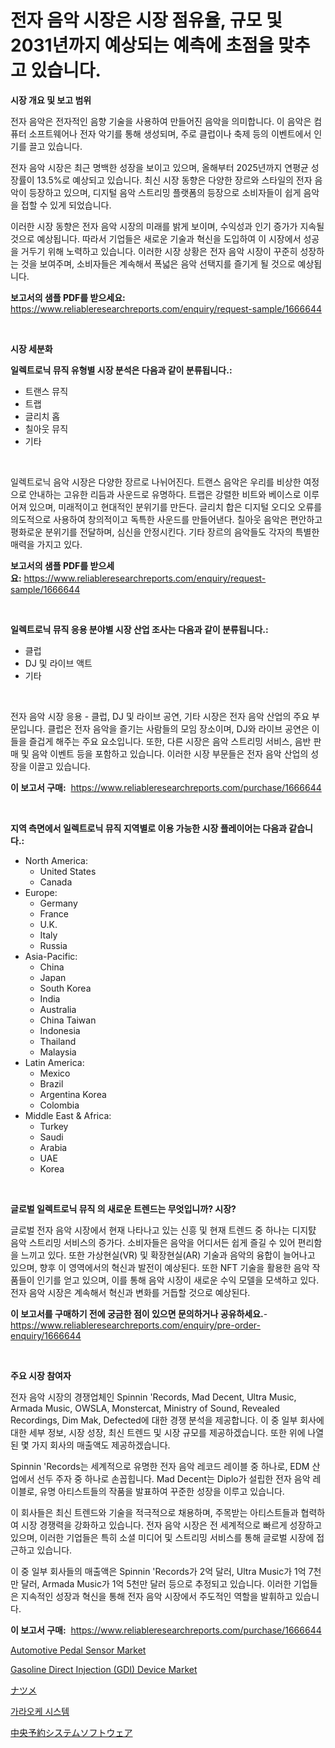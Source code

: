 <p><h1>전자 음악 시장은 시장 점유율, 규모 및 2031년까지 예상되는 예측에 초점을 맞추고 있습니다.</h1></p><p><strong>시장 개요 및 보고 범위</strong></p>
<p><p>전자 음악은 전자적인 음향 기술을 사용하여 만들어진 음악을 의미합니다. 이 음악은 컴퓨터 소프트웨어나 전자 악기를 통해 생성되며, 주로 클럽이나 축제 등의 이벤트에서 인기를 끌고 있습니다. </p><p>전자 음악 시장은 최근 명백한 성장을 보이고 있으며, 올해부터 2025년까지 연평균 성장률이 13.5%로 예상되고 있습니다. 최신 시장 동향은 다양한 장르와 스타일의 전자 음악이 등장하고 있으며, 디지털 음악 스트리밍 플랫폼의 등장으로 소비자들이 쉽게 음악을 접할 수 있게 되었습니다.</p><p>이러한 시장 동향은 전자 음악 시장의 미래를 밝게 보이며, 수익성과 인기 증가가 지속될 것으로 예상됩니다. 따라서 기업들은 새로운 기술과 혁신을 도입하여 이 시장에서 성공을 거두기 위해 노력하고 있습니다. 이러한 시장 상황은 전자 음악 시장이 꾸준히 성장하는 것을 보여주며, 소비자들은 계속해서 폭넓은 음악 선택지를 즐기게 될 것으로 예상됩니다.</p></p>
<p><strong>보고서의 샘플 PDF를 받으세요:</strong> <a href="https://www.reliableresearchreports.com/enquiry/request-sample/1666644">https://www.reliableresearchreports.com/enquiry/request-sample/1666644</a></p>
<p>&nbsp;</p>
<p><strong>시장 세분화</strong></p>
<p><strong>일렉트로닉 뮤직 유형별 시장 분석은 다음과 같이 분류됩니다.:</strong></p>
<p><ul><li>트랜스 뮤직</li><li>트랩</li><li>글리치 홉</li><li>칠아웃 뮤직</li><li>기타</li></ul></p>
<p>&nbsp;</p>
<p><p>일렉트로닉 음악 시장은 다양한 장르로 나뉘어진다. 트랜스 음악은 우리를 비상한 여정으로 안내하는 고유한 리듬과 사운드로 유명하다. 트랩은 강렬한 비트와 베이스로 이루어져 있으며, 미래적이고 현대적인 분위기를 만든다. 글리치 합은 디지털 오디오 오류를 의도적으로 사용하여 창의적이고 독특한 사운드를 만들어낸다. 칠아웃 음악은 편안하고 평화로운 분위기를 전달하며, 심신을 안정시킨다. 기타 장르의 음악들도 각자의 특별한 매력을 가지고 있다.</p></p>
<p><strong>보고서의 샘플 PDF를 받으세요:</strong>&nbsp;<a href="https://www.reliableresearchreports.com/enquiry/request-sample/1666644">https://www.reliableresearchreports.com/enquiry/request-sample/1666644</a></p>
<p>&nbsp;</p>
<p><strong> 일렉트로닉 뮤직 응용 분야별 시장 산업 조사는 다음과 같이 분류됩니다.:</strong></p>
<p><ul><li>클럽</li><li>DJ 및 라이브 액트</li><li>기타</li></ul></p>
<p>&nbsp;</p>
<p><p>전자 음악 시장 응용 - 클럽, DJ 및 라이브 공연, 기타 시장은 전자 음악 산업의 주요 부문입니다. 클럽은 전자 음악을 즐기는 사람들의 모임 장소이며, DJ와 라이브 공연은 이들을 즐겁게 해주는 주요 요소입니다. 또한, 다른 시장은 음악 스트리밍 서비스, 음반 판매 및 음악 이벤트 등을 포함하고 있습니다. 이러한 시장 부문들은 전자 음악 산업의 성장을 이끌고 있습니다.</p></p>
<p><strong>이 보고서 구매:</strong>&nbsp; <a href="https://www.reliableresearchreports.com/purchase/1666644">https://www.reliableresearchreports.com/purchase/1666644</a></p>
<p>&nbsp;</p>
<p><strong>지역 측면에서 일렉트로닉 뮤직 지역별로 이용 가능한 시장 플레이어는 다음과 같습니다.:</strong></p>
<p><ul>
    <li>
        North America:
        <ul>
            <li>United States</li>
            <li>Canada</li>
        </ul>
    </li>
    <li>
        Europe:
        <ul>
            <li>Germany</li>
            <li>France</li>
            <li>U.K.</li>
            <li>Italy</li>
            <li>Russia</li>
        </ul>
    </li>
    <li>
        Asia-Pacific:
        <ul>
            <li>China</li>
            <li>Japan</li>
            <li>South Korea</li>
            <li>India</li>
            <li>Australia</li>
            <li>China Taiwan</li>
            <li>Indonesia</li>
            <li>Thailand</li>
            <li>Malaysia</li>
        </ul>
    </li>
    <li>
        Latin America:
        <ul>
            <li>Mexico</li>
            <li>Brazil</li>
            <li>Argentina Korea</li>
            <li>Colombia</li>
        </ul>
    </li>
    <li>
        Middle East & Africa:
        <ul>
            <li>Turkey</li>
            <li>Saudi</li>
            <li>Arabia</li>
            <li>UAE</li>
            <li>Korea</li>
        </ul>
    </li>
    </ul></p>
<p>&nbsp;</p>
<p><strong>글로벌 일렉트로닉 뮤직 의 새로운 트렌드는 무엇입니까? 시장?</strong></p>
<p><p>글로벌 전자 음악 시장에서 현재 나타나고 있는 신흥 및 현재 트렌드 중 하나는 디지턄 음악 스트리밍 서비스의 증가다. 소비자들은 음악을 어디서든 쉽게 즐길 수 있어 편리함을 느끼고 있다. 또한 가상현실(VR) 및 확장현실(AR) 기술과 음악의 융합이 늘어나고 있으며, 향후 이 영역에서의 혁신과 발전이 예상된다. 또한 NFT 기술을 활용한 음악 작품들이 인기를 얻고 있으며, 이를 통해 음악 시장이 새로운 수익 모델을 모색하고 있다. 전자 음악 시장은 계속해서 혁신과 변화를 거듭할 것으로 예상된다.</p></p>
<p><strong>이 보고서를 구매하기 전에 궁금한 점이 있으면 문의하거나 공유하세요.</strong>- <a href="https://www.reliableresearchreports.com/enquiry/pre-order-enquiry/1666644">https://www.reliableresearchreports.com/enquiry/pre-order-enquiry/1666644</a></p>
<p>&nbsp;</p>
<p><strong>주요 시장 참여자</strong></p>
<p><p>전자 음악 시장의 경쟁업체인 Spinnin 'Records, Mad Decent, Ultra Music, Armada Music, OWSLA, Monstercat, Ministry of Sound, Revealed Recordings, Dim Mak, Defected에 대한 경쟁 분석을 제공합니다. 이 중 일부 회사에 대한 세부 정보, 시장 성장, 최신 트렌드 및 시장 규모를 제공하겠습니다. 또한 위에 나열된 몇 가지 회사의 매출액도 제공하겠습니다.</p><p>Spinnin 'Records는 세계적으로 유명한 전자 음악 레코드 레이블 중 하나로, EDM 산업에서 선두 주자 중 하나로 손꼽힙니다. Mad Decent는 Diplo가 설립한 전자 음악 레이블로, 유명 아티스트들의 작품을 발표하여 꾸준한 성장을 이루고 있습니다.</p><p>이 회사들은 최신 트렌드와 기술을 적극적으로 채용하며, 주목받는 아티스트들과 협력하여 시장 경쟁력을 강화하고 있습니다. 전자 음악 시장은 전 세계적으로 빠르게 성장하고 있으며, 이러한 기업들은 특히 소셜 미디어 및 스트리밍 서비스를 통해 글로벌 시장에 접근하고 있습니다.</p><p>이 중 일부 회사들의 매출액은 Spinnin 'Records가 2억 달러, Ultra Music가 1억 7천만 달러, Armada Music가 1억 5천만 달러 등으로 추정되고 있습니다. 이러한 기업들은 지속적인 성장과 혁신을 통해 전자 음악 시장에서 주도적인 역할을 발휘하고 있습니다.</p></p>
<p><strong>이 보고서 구매:</strong>&nbsp;&nbsp;<a href="https://www.reliableresearchreports.com/purchase/1666644">https://www.reliableresearchreports.com/purchase/1666644</a></p>
<p><p><a href="https://github.com/Paul14Anderson63/Market-Research-Report-List-3/blob/main/automotive-pedal-sensor-market.md">Automotive Pedal Sensor Market</a></p><p><a href="https://issuu.com/reportprime-2/docs/gasoline-direct-injection-gdi-device-market-size-2">Gasoline Direct Injection (GDI) Device Market</a></p><p><a href="https://github.com/ihabdkwlxs948/Market-Research-Report-List-1/blob/main/406933515260.md">ナツメ</a></p><p><a href="https://github.com/Hubertstyenger6685/Market-Research-Report-List-1/blob/main/317430114118.md">가라오케 시스템</a></p><p><a href="https://github.com/dadanedu33/Market-Research-Report-List-1/blob/main/824715915261.md">中央予約システムソフトウェア</a></p></p>

